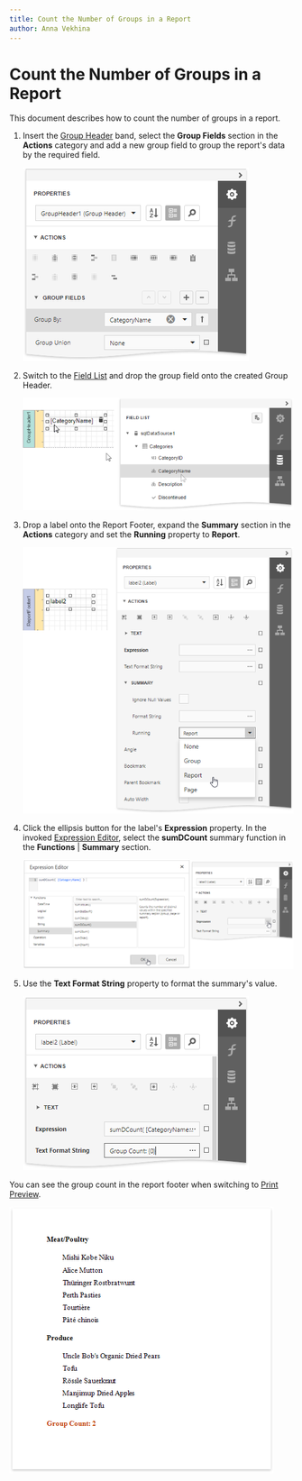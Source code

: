 ```yaml
---
title: Count the Number of Groups in a Report
author: Anna Vekhina
---
```

# Count the Number of Groups in a Report

This document describes how to count the number of groups in a report.

1. Insert the [Group Header](../../introduction-to-banded-reports.md) band,      select the **Group Fields** section in the **Actions** category and add a      new group field to group the report's data by the required field.
	
	![](../../../../images/eurd-web-shaping-count-group-data.png)

2. Switch to the [Field List](../../report-designer-tools/ui-panels/field-list.md) and drop the group field onto the created Group Header.
	
	![](../../../../images/eurd-web-shaping-count-drop-filed-onto-group-header.png)

3. Drop a label onto the Report Footer, expand the **Summary** section in the **Actions** category and set the **Running** property to **Report**.
	
	![](../../../../images/eurd-web-shaping-group-count-summary-running.png)

4. Click the ellipsis button for the label's **Expression** property. In the invoked [Expression Editor](../../report-designer-tools/expression-editor.md), select the **sumDCount** summary function in the **Functions** | **Summary** section.
	
	![](../../../../images/eurd-web-shaping-group-count-expression.png)

5. Use the **Text Format String** property to format the summary's value.
	
	![](../../../../images/eurd-web-shaping-group-count-format-string.png)

You can see the group count in the report footer when switching to [Print Preview](../../preview-print-and-export-reports.md).

![](../../../../images/eurd-web-shaping-group-count-result.png)